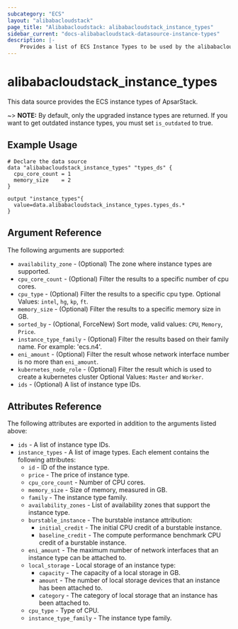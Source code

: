 ```yaml
---
subcategory: "ECS"
layout: "alibabacloudstack"
page_title: "Alibabacloudstack: alibabacloudstack_instance_types"
sidebar_current: "docs-alibabacloudstack-datasource-instance-types"
description: |-
    Provides a list of ECS Instance Types to be used by the alibabacloudstack_instance resource.
---
```


# alibabacloudstack_instance_types

This data source provides the ECS instance types of ApsarStack.

~> **NOTE:** By default, only the upgraded instance types are returned. If you want to get outdated instance types, you must set `is_outdated` to true.

## Example Usage

```
# Declare the data source
data "alibabacloudstack_instance_types" "types_ds" {
  cpu_core_count = 1
  memory_size    = 2
}

output "instance_types"{
  value=data.alibabacloudstack_instance_types.types_ds.*
}
```

## Argument Reference

The following arguments are supported:

* `availability_zone` - (Optional) The zone where instance types are supported.
* `cpu_core_count` - (Optional) Filter the results to a specific number of cpu cores.
* `cpu_type` - (Optional) Filter the results to a specific cpu type. Optional Values: `intel`, `hg`, `kp`, `ft`.
* `memory_size` - (Optional) Filter the results to a specific memory size in GB.
* `sorted_by` - (Optional, ForceNew) Sort mode, valid values: `CPU`, `Memory`, `Price`.
* `instance_type_family` - (Optional) Filter the results based on their family name. For example: 'ecs.n4'.
* `eni_amount` - (Optional) Filter the result whose network interface number is no more than `eni_amount`.
* `kubernetes_node_role` - (Optional) Filter the result which is used to create a kubernetes cluster Optional Values: `Master` and `Worker`.
* `ids` - (Optional) A list of instance type IDs.

## Attributes Reference

The following attributes are exported in addition to the arguments listed above:

* `ids` - A list of instance type IDs.
* `instance_types` - A list of image types. Each element contains the following attributes:
  * `id` - ID of the instance type.
  * `price` - The price of instance type.
  * `cpu_core_count` - Number of CPU cores.
  * `memory_size` - Size of memory, measured in GB.
  * `family` - The instance type family.
  * `availability_zones` - List of availability zones that support the instance type.
  * `burstable_instance` - The burstable instance attribution:
    * `initial_credit` - The initial CPU credit of a burstable instance.
    * `baseline_credit` - The compute performance benchmark CPU credit of a burstable instance.
  * `eni_amount` - The maximum number of network interfaces that an instance type can be attached to.
  * `local_storage` - Local storage of an instance type:
    * `capacity` - The capacity of a local storage in GB.
    * `amount` - The number of local storage devices that an instance has been attached to.
    * `category` - The category of local storage that an instance has been attached to.
  * `cpu_type` - Type of CPU.
  * `instance_type_family` - The instance type family.